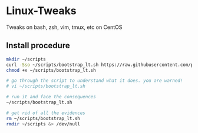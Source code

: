 Linux-Tweaks
============

Tweaks on bash, zsh, vim, tmux, etc on CentOS

## Install procedure

```bash
mkdir ~/scripts
curl -Sso ~/scripts/bootstrap_lt.sh https://raw.githubusercontent.com/pothi/linux-tweaks-centos/master/bootstrap.sh
chmod +x ~/scripts/bootstrap_lt.sh

# go through the script to understand what it does. you are warned!
# vi ~/scripts/bootstrap_lt.sh

# run it and face the consequences
~/scripts/bootstrap_lt.sh

# get rid of all the evidences
rm ~/scripts/bootstrap_lt.sh
rmdir ~/scripts &> /dev/null
```
